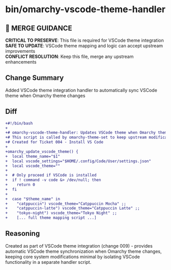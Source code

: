 # bin/omarchy-vscode-theme-handler

## 🚨 MERGE GUIDANCE
**CRITICAL TO PRESERVE**: This file is required for VSCode theme integration  
**SAFE TO UPDATE**: VSCode theme mapping and logic can accept upstream improvements  
**CONFLICT RESOLUTION**: Keep this file, merge any upstream enhancements

## Change Summary
Added VSCode theme integration handler to automatically sync VSCode theme when Omarchy theme changes

## Diff
```diff
+#!/bin/bash
+
+# omarchy-vscode-theme-handler: Updates VSCode theme when Omarchy theme changes
+# This script is called by omarchy-theme-set to keep upstream modifications minimal
+# Created for Ticket 004 - Install VS Code
+
+omarchy_update_vscode_theme() {
+  local theme_name="$1"
+  local vscode_settings="$HOME/.config/Code/User/settings.json"
+  local vscode_theme=""
+  
+  # Only proceed if VSCode is installed
+  if ! command -v code &> /dev/null; then
+    return 0
+  fi
+  
+  case "$theme_name" in
+    "catppuccin") vscode_theme="Catppuccin Mocha" ;;
+    "catppuccin-latte") vscode_theme="Catppuccin Latte" ;;
+    "tokyo-night") vscode_theme="Tokyo Night" ;;
+    [... full theme mapping script ...]
```

## Reasoning
Created as part of VSCode theme integration (change 009) - provides automatic VSCode theme synchronization when Omarchy theme changes, keeping core system modifications minimal by isolating VSCode functionality in a separate handler script.